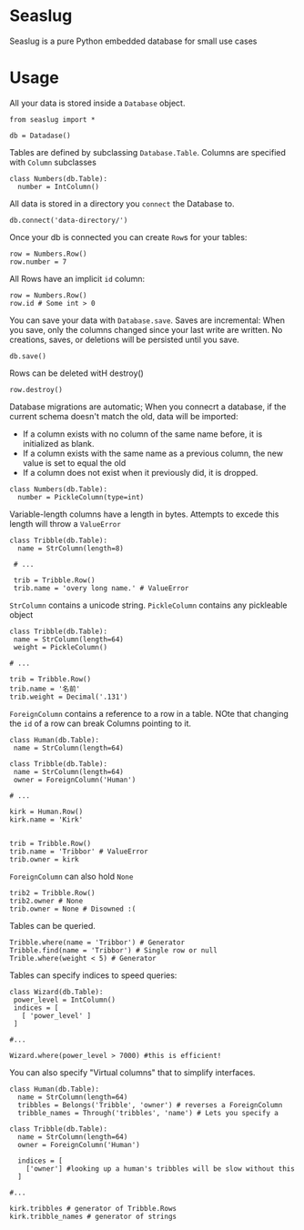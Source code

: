 # Seaslug
Seaslug is a pure Python embedded database for small use cases


# Usage

All your data is stored inside a `Database` object.

```
from seaslug import *

db = Datadase()
```

Tables are defined by subclassing `Database.Table`. Columns are specified with `Column` subclasses

```
class Numbers(db.Table):
  number = IntColumn()
```

All data is stored in a directory you `connect` the Database to.

```
db.connect('data-directory/')
```

Once your db is connected you can create `Row`s for your tables:

```
row = Numbers.Row()
row.number = 7
```

All Rows have an implicit `id` column:

```
row = Numbers.Row()
row.id # Some int > 0
```

You can save your data with `Database.save`.
Saves are incremental: When you save, only the columns changed since your last write are written.
No creations, saves, or deletions will be persisted until you save.

```
db.save()
```

Rows can be deleted witH destroy()

```
row.destroy()
```

Database migrations are automatic; When you connecrt a database, if the current schema doesn't match the old, data will be imported:
* If a column exists with no column of the same name before, it is initialized as blank.
* If a column exists with the same name as a previous column, the new value is set to equal the old
* If a column does not exist when it previously did, it is dropped.

```
class Numbers(db.Table):
  number = PickleColumn(type=int)
```

Variable-length columns have a length in bytes. Attempts to excede this length will throw a `ValueError`
```
class Tribble(db.Table):
  name = StrColumn(length=8)
  
 # ...
 
 trib = Tribble.Row()
 trib.name = 'overy long name.' # ValueError
 ```
 
 `StrColumn` contains a unicode string. `PickleColumn` contains any pickleable object
 
 ```
class Tribble(db.Table):
  name = StrColumn(length=64)
  weight = PickleColumn()
  
 # ...
 
 trib = Tribble.Row()
 trib.name = '名前'
 trib.weight = Decimal('.131')
 ```
 
 `ForeignColumn` contains a reference to a row in a table. NOte that changing the `id` of a row can break Columns pointing to it.
 
 ```
 class Human(db.Table):
  name = StrColumn(length=64)
 
class Tribble(db.Table):
  name = StrColumn(length=64)
  owner = ForeignColumn('Human')
  
 # ...
 
 kirk = Human.Row()
 kirk.name = 'Kirk'
 
 
 trib = Tribble.Row()
 trib.name = 'Tribbor' # ValueError
 trib.owner = kirk
 ```
 
 `ForeignColumn` can also hold `None`
 
 ```
 trib2 = Tribble.Row()
 trib2.owner # None
 trib.owner = None # Disowned :(
 ```
 
 Tables can be queried.
 
 ```
 Tribble.where(name = 'Tribbor') # Generator
 Tribble.find(name = 'Tribbor') # Single row or null
 Trible.where(weight < 5) # Generator
 ```
 
 Tables can specify indices to speed queries:
 
 ```
 class Wizard(db.Table):
  power_level = IntColumn()
  indices = [
    [ 'power_level' ]
  ]
  
#...

Wizard.where(power_level > 7000) #this is efficient!

```

You can also specify "Virtual columns" that to simplify interfaces.

```
class Human(db.Table):
  name = StrColumn(length=64)
  tribbles = Belongs('Tribble', 'owner') # reverses a ForeignColumn
  tribble_names = Through('tribbles', 'name') # Lets you specify a 
 
class Tribble(db.Table):
  name = StrColumn(length=64)
  owner = ForeignColumn('Human')
  
  indices = [
    ['owner'] #looking up a human's tribbles will be slow without this
  ]
  
#...

kirk.tribbles # generator of Tribble.Rows
kirk.tribble_names # generator of strings
```

